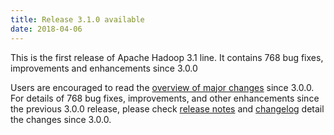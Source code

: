 ```yaml
---
title: Release 3.1.0 available
date: 2018-04-06
---
```

<!---
  Licensed under the Apache License, Version 2.0 (the "License");
  you may not use this file except in compliance with the License.
  You may obtain a copy of the License at

   https://www.apache.org/licenses/LICENSE-2.0

  Unless required by applicable law or agreed to in writing, software
  distributed under the License is distributed on an "AS IS" BASIS,
  WITHOUT WARRANTIES OR CONDITIONS OF ANY KIND, either express or implied.
  See the License for the specific language governing permissions and
  limitations under the License. See accompanying LICENSE file.
-->

This is the first release of Apache Hadoop 3.1 line. It contains 768 bug
fixes, improvements and enhancements since 3.0.0

Users are encouraged to read the [overview of major
changes](https://hadoop.apache.org/docs/r3.1.0/index.html) since 3.0.0.
For details of 768 bug fixes, improvements, and other enhancements since
the previous 3.0.0 release, please check [release
notes](https://hadoop.apache.org/docs/r3.1.0/hadoop-project-dist/hadoop-common/release/3.1.0/RELEASENOTES.3.1.0.html)
and
[changelog](https://hadoop.apache.org/docs/r3.1.0/hadoop-project-dist/hadoop-common/release/3.1.0/CHANGES.3.1.0.html)
detail the changes since 3.0.0.


